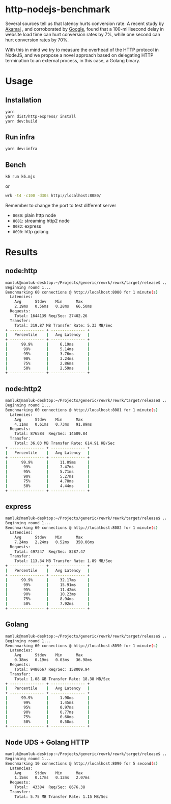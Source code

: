 # http-nodejs-benchmark

Several sources tell us that latency hurts conversion rate: 
A recent study by [Akamai](https://s3.amazonaws.com/sofist-marketing/State+of+Online+Retail+Performance+Spring+2017+-+Akamai+and+SOASTA+2017.pdf)
, and corroborated by [Google](https://www.thinkwithgoogle.com/marketing-strategies/app-and-mobile/load-time-to-conversion-statistics/),
found that a 100-millisecond delay in website load time can hurt conversion rates by 7%, 
while one second can hurt conversion rates by 70%.

With this in mind we try to measure the overhead of the HTTP protocol in NodeJS, and we propose a novel approach
based on delegating HTTP termination to an external process, in this case, a Golang binary.
# Usage

## Installation    
```bash
yarn
yarn dist/http-express/ install
yarn dev:build
```

## Run infra
```bash
yarn dev:infra
```

## Bench

```bash
k6 run k6.mjs
```
or
```bash
wrk -t4 -c100 -d30s http://localhost:8080/
```

Remember to change the port to test different server

- `8080`: plain http node
- `8081`: streaming http2 node
- `8082`: express
- `8090`: http golang

# Results

## node:http

```bash
mamluk@mamluk-desktop:~/Projects/generic/rewrk/rewrk/target/release$ ./rewrk -h http://localhost:8080 -t 4 -c 60 -d 60s --pct
Beginning round 1...
Benchmarking 60 connections @ http://localhost:8080 for 1 minute(s)
  Latencies:
    Avg      Stdev    Min      Max      
    2.19ms   0.56ms   0.28ms   66.50ms  
  Requests:
    Total: 1644139 Req/Sec: 27402.26
  Transfer:
    Total: 319.87 MB Transfer Rate: 5.33 MB/Sec
+ --------------- + --------------- +
|   Percentile    |   Avg Latency   |
+ --------------- + --------------- +
|      99.9%      |     6.19ms      |
|       99%       |     5.14ms      |
|       95%       |     3.76ms      |
|       90%       |     3.24ms      |
|       75%       |     2.86ms      |
|       50%       |     2.59ms      |
+ --------------- + --------------- +

```

## node:http2

```bash
mamluk@mamluk-desktop:~/Projects/generic/rewrk/rewrk/target/release$ ./rewrk -h http://localhost:8081 -t 4 -c 60 -d 60s --http2 --pct
Beginning round 1...
Benchmarking 60 connections @ http://localhost:8081 for 1 minute(s)
  Latencies:
    Avg      Stdev    Min      Max      
    4.11ms   0.61ms   0.73ms   91.89ms  
  Requests:
    Total: 876584  Req/Sec: 14609.84
  Transfer:
    Total: 36.03 MB Transfer Rate: 614.91 KB/Sec
+ --------------- + --------------- +
|   Percentile    |   Avg Latency   |
+ --------------- + --------------- +
|      99.9%      |     11.09ms     |
|       99%       |     7.47ms      |
|       95%       |     5.71ms      |
|       90%       |     5.27ms      |
|       75%       |     4.78ms      |
|       50%       |     4.44ms      |
+ --------------- + --------------- +

```

## express

```bash
mamluk@mamluk-desktop:~/Projects/generic/rewrk/rewrk/target/release$ ./rewrk -h http://localhost:8082 -t 4 -c 60 -d 60s --pct
Beginning round 1...
Benchmarking 60 connections @ http://localhost:8082 for 1 minute(s)
  Latencies:
    Avg      Stdev    Min      Max      
    7.24ms   2.24ms   0.52ms   350.06ms  
  Requests:
    Total: 497247  Req/Sec: 8287.47
  Transfer:
    Total: 113.34 MB Transfer Rate: 1.89 MB/Sec
+ --------------- + --------------- +
|   Percentile    |   Avg Latency   |
+ --------------- + --------------- +
|      99.9%      |     32.17ms     |
|       99%       |     15.91ms     |
|       95%       |     11.42ms     |
|       90%       |     10.23ms     |
|       75%       |     8.94ms      |
|       50%       |     7.92ms      |
+ --------------- + --------------- +
```

## Golang

```bash
mamluk@mamluk-desktop:~/Projects/generic/rewrk/rewrk/target/release$ ./rewrk -h http://localhost:8090 -t 4 -c 60 -d 60s --pct
Beginning round 1...
Benchmarking 60 connections @ http://localhost:8090 for 1 minute(s)
  Latencies:
    Avg      Stdev    Min      Max      
    0.38ms   0.19ms   0.03ms   36.98ms  
  Requests:
    Total: 9480567 Req/Sec: 158009.94
  Transfer:
    Total: 1.08 GB Transfer Rate: 18.38 MB/Sec
+ --------------- + --------------- +
|   Percentile    |   Avg Latency   |
+ --------------- + --------------- +
|      99.9%      |     1.98ms      |
|       99%       |     1.45ms      |
|       95%       |     0.97ms      |
|       90%       |     0.77ms      |
|       75%       |     0.60ms      |
|       50%       |     0.50ms      |
+ --------------- + --------------- +
```

## Node UDS + Golang HTTP

```bash
mamluk@mamluk-desktop:~/Projects/generic/rewrk/rewrk/target/release$ ./rewrk -h http://localhost:8090 -t 1 -c 10 -d 5s 
Beginning round 1...
Benchmarking 10 connections @ http://localhost:8090 for 5 second(s)
  Latencies:
    Avg      Stdev    Min      Max      
    1.15ms   0.17ms   0.12ms   2.07ms   
  Requests:
    Total:  43384  Req/Sec: 8676.38
  Transfer:
    Total: 5.75 MB Transfer Rate: 1.15 MB/Sec
```

